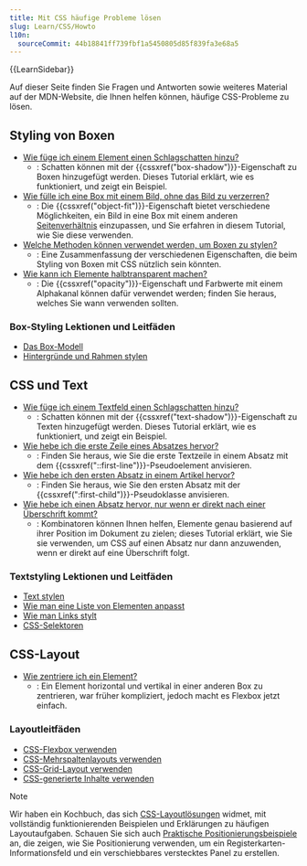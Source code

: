 ```yaml
---
title: Mit CSS häufige Probleme lösen
slug: Learn/CSS/Howto
l10n:
  sourceCommit: 44b18841ff739fbf1a5450805d85f839fa3e68a5
---
```


{{LearnSidebar}}

Auf dieser Seite finden Sie Fragen und Antworten sowie weiteres Material auf der MDN-Website, die Ihnen helfen können, häufige CSS-Probleme zu lösen.

## Styling von Boxen

- [Wie füge ich einem Element einen Schlagschatten hinzu?](/de/docs/Learn/CSS/Howto/Add_a_shadow)
  - : Schatten können mit der {{cssxref("box-shadow")}}-Eigenschaft zu Boxen hinzugefügt werden. Dieses Tutorial erklärt, wie es funktioniert, und zeigt ein Beispiel.
- [Wie fülle ich eine Box mit einem Bild, ohne das Bild zu verzerren?](/de/docs/Learn/CSS/Howto/Fill_a_box_with_an_image)
  - : Die {{cssxref("object-fit")}}-Eigenschaft bietet verschiedene Möglichkeiten, ein Bild in eine Box mit einem anderen [Seitenverhältnis](/de/docs/Glossary/aspect_ratio) einzupassen, und Sie erfahren in diesem Tutorial, wie Sie diese verwenden.
- [Welche Methoden können verwendet werden, um Boxen zu stylen?](/de/docs/Learn/CSS/Howto/Create_fancy_boxes)
  - : Eine Zusammenfassung der verschiedenen Eigenschaften, die beim Styling von Boxen mit CSS nützlich sein könnten.
- [Wie kann ich Elemente halbtransparent machen?](/de/docs/Learn/CSS/Howto/Make_box_transparent)
  - : Die {{cssxref("opacity")}}-Eigenschaft und Farbwerte mit einem Alphakanal können dafür verwendet werden; finden Sie heraus, welches Sie wann verwenden sollten.

### Box-Styling Lektionen und Leitfäden

- [Das Box-Modell](/de/docs/Learn/CSS/Building_blocks/The_box_model)
- [Hintergründe und Rahmen stylen](/de/docs/Learn/CSS/Building_blocks/Backgrounds_and_borders)

## CSS und Text

- [Wie füge ich einem Textfeld einen Schlagschatten hinzu?](/de/docs/Learn/CSS/Howto/Add_a_text_shadow)
  - : Schatten können mit der {{cssxref("text-shadow")}}-Eigenschaft zu Texten hinzugefügt werden. Dieses Tutorial erklärt, wie es funktioniert, und zeigt ein Beispiel.
- [Wie hebe ich die erste Zeile eines Absatzes hervor?](/de/docs/Learn/CSS/Howto/Highlight_first_line)
  - : Finden Sie heraus, wie Sie die erste Textzeile in einem Absatz mit dem {{cssxref("::first-line")}}-Pseudoelement anvisieren.
- [Wie hebe ich den ersten Absatz in einem Artikel hervor?](/de/docs/Learn/CSS/Howto/Highlight_first_para)
  - : Finden Sie heraus, wie Sie den ersten Absatz mit der {{cssxref(":first-child")}}-Pseudoklasse anvisieren.
- [Wie hebe ich einen Absatz hervor, nur wenn er direkt nach einer Überschrift kommt?](/de/docs/Learn/CSS/Howto/Highlight_para_after_h1)
  - : Kombinatoren können Ihnen helfen, Elemente genau basierend auf ihrer Position im Dokument zu zielen; dieses Tutorial erklärt, wie Sie sie verwenden, um CSS auf einen Absatz nur dann anzuwenden, wenn er direkt auf eine Überschrift folgt.

### Textstyling Lektionen und Leitfäden

- [Text stylen](/de/docs/Learn/CSS/Styling_text/Fundamentals)
- [Wie man eine Liste von Elementen anpasst](/de/docs/Learn/CSS/Styling_text/Styling_lists)
- [Wie man Links stylt](/de/docs/Learn/CSS/Styling_text/Styling_links)
- [CSS-Selektoren](/de/docs/Learn/CSS/Building_blocks/Selectors)

## CSS-Layout

- [Wie zentriere ich ein Element?](/de/docs/Learn/CSS/Howto/Center_an_item)
  - : Ein Element horizontal und vertikal in einer anderen Box zu zentrieren, war früher kompliziert, jedoch macht es Flexbox jetzt einfach.

### Layoutleitfäden

- [CSS-Flexbox verwenden](/de/docs/Web/CSS/CSS_flexible_box_layout/Basic_concepts_of_flexbox)
- [CSS-Mehrspaltenlayouts verwenden](/de/docs/Web/CSS/CSS_multicol_layout/Using_multicol_layouts)
- [CSS-Grid-Layout verwenden](/de/docs/Web/CSS/CSS_grid_layout/Basic_concepts_of_grid_layout)
- [CSS-generierte Inhalte verwenden](/de/docs/Learn/CSS/Howto/Generated_content)

> [!NOTE]
> Wir haben ein Kochbuch, das sich [CSS-Layoutlösungen](/de/docs/Web/CSS/Layout_cookbook) widmet, mit vollständig funktionierenden Beispielen und Erklärungen zu häufigen Layoutaufgaben. Schauen Sie sich auch [Praktische Positionierungsbeispiele](/de/docs/Learn/CSS/CSS_layout/Practical_positioning_examples) an, die zeigen, wie Sie Positionierung verwenden, um ein Registerkarten-Informationsfeld und ein verschiebbares verstecktes Panel zu erstellen.
